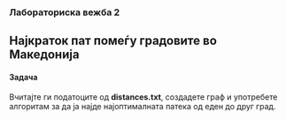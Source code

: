 ### Лабораториска вежба 2
## Најкраток пат помеѓу градовите во Македонија

#### Задача
Вчитајте ги податоците од **distances.txt**, создадете граф и употребете алгоритам за да ја најде најоптималната патека од еден до друг град.
